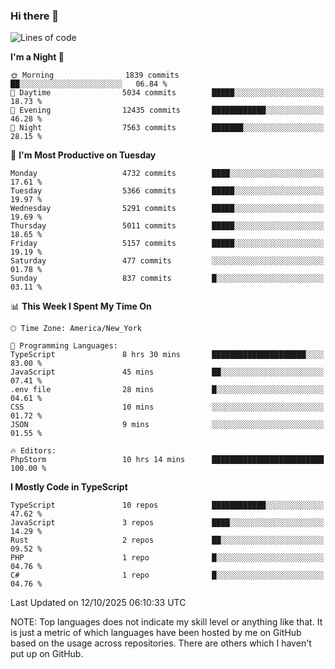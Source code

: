 ### Hi there 👋

<!--
**LynxJinxxy/LynxJinxxy** is a ✨ _special_ ✨ repository because its `README.md` (this file) appears on your GitHub profile.

Here are some ideas to get you started:

- 🔭 I’m currently working on ...
- 🌱 I’m currently learning ...
- 👯 I’m looking to collaborate on ...
- 🤔 I’m looking for help with ...
- 💬 Ask me about ...
- 📫 How to reach me: ...
- 😄 Pronouns: ...
- ⚡ Fun fact: ...
-->

<!--START_SECTION:waka-->
![Lines of code](https://img.shields.io/badge/From%20Hello%20World%20I%27ve%20Written-35.2%20million%20lines%20of%20code-blue)

**I'm a Night 🦉** 

```text
🌞 Morning                1839 commits        ██░░░░░░░░░░░░░░░░░░░░░░░   06.84 % 
🌆 Daytime                5034 commits        █████░░░░░░░░░░░░░░░░░░░░   18.73 % 
🌃 Evening                12435 commits       ████████████░░░░░░░░░░░░░   46.28 % 
🌙 Night                  7563 commits        ███████░░░░░░░░░░░░░░░░░░   28.15 % 
```
📅 **I'm Most Productive on Tuesday** 

```text
Monday                   4732 commits        ████░░░░░░░░░░░░░░░░░░░░░   17.61 % 
Tuesday                  5366 commits        █████░░░░░░░░░░░░░░░░░░░░   19.97 % 
Wednesday                5291 commits        █████░░░░░░░░░░░░░░░░░░░░   19.69 % 
Thursday                 5011 commits        █████░░░░░░░░░░░░░░░░░░░░   18.65 % 
Friday                   5157 commits        █████░░░░░░░░░░░░░░░░░░░░   19.19 % 
Saturday                 477 commits         ░░░░░░░░░░░░░░░░░░░░░░░░░   01.78 % 
Sunday                   837 commits         █░░░░░░░░░░░░░░░░░░░░░░░░   03.11 % 
```


📊 **This Week I Spent My Time On** 

```text
🕑︎ Time Zone: America/New_York

💬 Programming Languages: 
TypeScript               8 hrs 30 mins       █████████████████████░░░░   83.00 % 
JavaScript               45 mins             ██░░░░░░░░░░░░░░░░░░░░░░░   07.41 % 
.env file                28 mins             █░░░░░░░░░░░░░░░░░░░░░░░░   04.61 % 
CSS                      10 mins             ░░░░░░░░░░░░░░░░░░░░░░░░░   01.72 % 
JSON                     9 mins              ░░░░░░░░░░░░░░░░░░░░░░░░░   01.55 % 

🔥 Editors: 
PhpStorm                 10 hrs 14 mins      █████████████████████████   100.00 % 
```

**I Mostly Code in TypeScript** 

```text
TypeScript               10 repos            ████████████░░░░░░░░░░░░░   47.62 % 
JavaScript               3 repos             ████░░░░░░░░░░░░░░░░░░░░░   14.29 % 
Rust                     2 repos             ██░░░░░░░░░░░░░░░░░░░░░░░   09.52 % 
PHP                      1 repo              █░░░░░░░░░░░░░░░░░░░░░░░░   04.76 % 
C#                       1 repo              █░░░░░░░░░░░░░░░░░░░░░░░░   04.76 % 
```




 Last Updated on 12/10/2025 06:10:33 UTC
<!--END_SECTION:waka-->
NOTE: Top languages does not indicate my skill level or anything like that. It is just a metric of which languages have been hosted by me on GitHub based on the usage across repositories. There are others which I haven't put up on GitHub.
